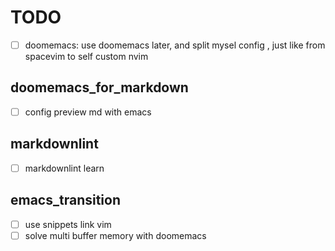 # TODO

- [ ] doomemacs: use doomemacs later, and split mysel config
  , just like from spacevim to self custom nvim

## doomemacs_for_markdown

- [ ] config preview md with emacs

## markdownlint

- [ ] markdownlint learn

## emacs_transition

- [ ] use snippets link vim
- [ ] solve multi buffer memory with doomemacs
